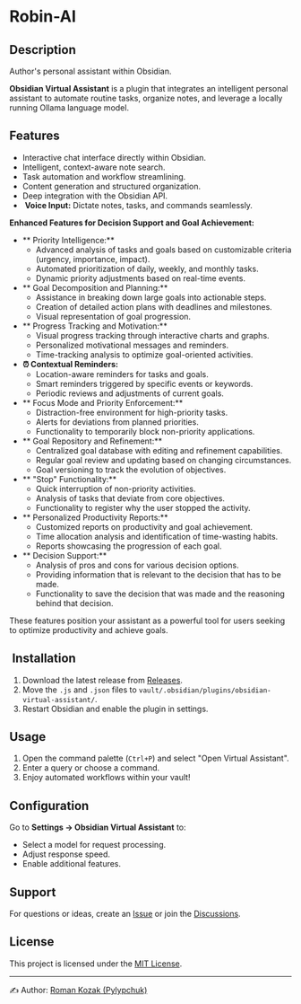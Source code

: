 # Robin-AI

##  Description

Author's personal assistant within Obsidian.

**Obsidian Virtual Assistant** is a plugin that integrates an intelligent personal assistant to automate routine tasks, organize notes, and leverage a locally running Ollama language model.

##  Features

* Interactive chat interface directly within Obsidian.
* Intelligent, context-aware note search.
* Task automation and workflow streamlining.
* Content generation and structured organization.
* Deep integration with the Obsidian API.
* ️ **Voice Input:** Dictate notes, tasks, and commands seamlessly.

**Enhanced Features for Decision Support and Goal Achievement:**

* ** Priority Intelligence:**
    * Advanced analysis of tasks and goals based on customizable criteria (urgency, importance, impact).
    * Automated prioritization of daily, weekly, and monthly tasks.
    * Dynamic priority adjustments based on real-time events.
* ** Goal Decomposition and Planning:**
    * Assistance in breaking down large goals into actionable steps.
    * Creation of detailed action plans with deadlines and milestones.
    * Visual representation of goal progression.
* ** Progress Tracking and Motivation:**
    * Visual progress tracking through interactive charts and graphs.
    * Personalized motivational messages and reminders.
    * Time-tracking analysis to optimize goal-oriented activities.
* **⏰ Contextual Reminders:**
    * Location-aware reminders for tasks and goals.
    * Smart reminders triggered by specific events or keywords.
    * Periodic reviews and adjustments of current goals.
* ** Focus Mode and Priority Enforcement:**
    * Distraction-free environment for high-priority tasks.
    * Alerts for deviations from planned priorities.
    * Functionality to temporarily block non-priority applications.
* ** Goal Repository and Refinement:**
    * Centralized goal database with editing and refinement capabilities.
    * Regular goal review and updating based on changing circumstances.
    * Goal versioning to track the evolution of objectives.
* ** "Stop" Functionality:**
    * Quick interruption of non-priority activities.
    * Analysis of tasks that deviate from core objectives.
    * Functionality to register why the user stopped the activity.
* ** Personalized Productivity Reports:**
    * Customized reports on productivity and goal achievement.
    * Time allocation analysis and identification of time-wasting habits.
    * Reports showcasing the progression of each goal.
* ** Decision Support:**
    * Analysis of pros and cons for various decision options.
    * Providing information that is relevant to the decision that has to be made.
    * Functionality to save the decision that was made and the reasoning behind that decision.

These features position your assistant as a powerful tool for users seeking to optimize productivity and achieve goals.

## ️ Installation

1.  Download the latest release from [Releases](https://github.com/phoenixway/obsidian-ollama-duet/releases).
2.  Move the `.js` and `.json` files to `vault/.obsidian/plugins/obsidian-virtual-assistant/`.
3.  Restart Obsidian and enable the plugin in settings.

##  Usage

1.  Open the command palette (`Ctrl+P`) and select "Open Virtual Assistant".
2.  Enter a query or choose a command.
3.  Enjoy automated workflows within your vault!

##  Configuration

Go to **Settings → Obsidian Virtual Assistant** to:

* Select a model for request processing.
* Adjust response speed.
* Enable additional features.

##  Support

For questions or ideas, create an [Issue](https://github.com/phoenixway/obsidian-ollama-duet/issues) or join the [Discussions](https://github.com/phoenixway/obsidian-ollama-duet/discussions).

##  License

This project is licensed under the [MIT License](LICENSE).

---

✍️ Author: [Roman Kozak (Pylypchuk)](https://github.com/phoenixway)